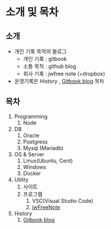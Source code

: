 # 소개 및 목차

## 소개

* 개인 기록 목적의 블로그
  * 개인 기록 : gitbook
  * 소통 목적 : github blog
  * 회사 기록 : jwfree note \(+dropbox\) 
* 운영기록은 History , [Gitbook blog](./#undefined-1) 목차

## 목차

1. Programming
   1. Node
2. DB
   1. Oracle
   2. Postgress
   3. Mysql \(Mariadb\)
3. OS & Server
   1. Linux\(Ubuntu, Cent\)
   2. Windows
   3. Docker
4. Utility
   1. 사이트
   2. 프로그램
      1. VSC\(Visual Studio Code\)
      2. [jwFreeNote](utility/utility-program/jwfreenote.md)
5. History
   1. [Gitbook blog](history/gitbook-blog.md)



